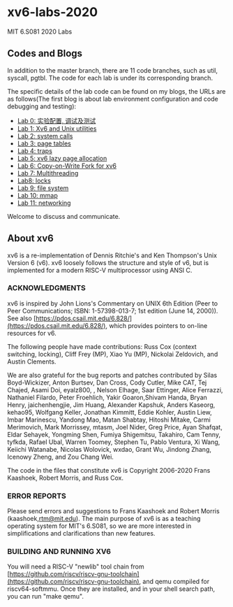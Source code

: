 # xv6-labs-2020
MIT 6.S081 2020 Labs
## Codes and Blogs
In addition to the master branch, there are 11 code branches, such as util, syscall, pgtbl. The code for each lab is under its corresponding branch.
  
The specific details of the lab code can be found on my blogs, the URLs are as follows(The first blog is about lab environment configuration and code debugging and testing):
* [Lab 0: 实验配置, 调试及测试](https://blog.csdn.net/LostUnravel/article/details/120397168)
* [Lab 1: Xv6 and Unix utilities](https://blog.csdn.net/LostUnravel/article/details/120397205)
* [Lab 2: system calls](https://blog.csdn.net/LostUnravel/article/details/121319645)
* [Lab 3: page tables](https://blog.csdn.net/LostUnravel/article/details/121340933)
* [Lab 4: traps](https://blog.csdn.net/LostUnravel/article/details/121341055)
* [Lab 5: xv6 lazy page allocation](https://blog.csdn.net/LostUnravel/article/details/121418421)
* [Lab 6: Copy-on-Write Fork for xv6](https://blog.csdn.net/LostUnravel/article/details/121418548)
* [Lab 7: Multithreading](https://blog.csdn.net/LostUnravel/article/details/121430791)
* [Lab8: locks](https://blog.csdn.net/LostUnravel/article/details/121430900)
* [Lab 9: file system](https://blog.csdn.net/LostUnravel/article/details/121431163)
* [Lab 10: mmap](https://blog.csdn.net/LostUnravel/article/details/121437327)
* [Lab 11: networking](https://blog.csdn.net/LostUnravel/article/details/121437373)

Welcome to discuss and communicate.

## About xv6
xv6 is a re-implementation of Dennis Ritchie's and Ken Thompson's Unix Version 6 (v6).  xv6 loosely follows the structure and style of v6, but is implemented for a modern RISC-V multiprocessor using ANSI C.

### ACKNOWLEDGMENTS

xv6 is inspired by John Lions's Commentary on UNIX 6th Edition (Peer to Peer Communications; ISBN: 1-57398-013-7; 1st edition (June 14, 2000)). See also [https://pdos.csail.mit.edu/6.828/](https://pdos.csail.mit.edu/6.828/), which provides pointers to on-line resources for v6.

The following people have made contributions: Russ Cox (context switching, locking), Cliff Frey (MP), Xiao Yu (MP), Nickolai Zeldovich, and Austin Clements.

We are also grateful for the bug reports and patches contributed by Silas Boyd-Wickizer, Anton Burtsev, Dan Cross, Cody Cutler, Mike CAT, Tej Chajed, Asami Doi, eyalz800, , Nelson Elhage, Saar Ettinger, Alice Ferrazzi, Nathaniel Filardo, Peter Froehlich, Yakir Goaron,Shivam Handa, Bryan Henry, jaichenhengjie, Jim Huang, Alexander Kapshuk, Anders Kaseorg, kehao95, Wolfgang Keller, Jonathan Kimmitt, Eddie Kohler, Austin Liew, Imbar Marinescu, Yandong Mao, Matan Shabtay, Hitoshi Mitake, Carmi Merimovich, Mark Morrissey, mtasm, Joel Nider, Greg Price, Ayan Shafqat, Eldar Sehayek, Yongming Shen, Fumiya Shigemitsu, Takahiro, Cam Tenny, tyfkda, Rafael Ubal, Warren Toomey, Stephen Tu, Pablo Ventura, Xi Wang, Keiichi Watanabe, Nicolas Wolovick, wxdao, Grant Wu, Jindong Zhang, Icenowy Zheng, and Zou Chang Wei.

The code in the files that constitute xv6 is Copyright 2006-2020 Frans Kaashoek, Robert Morris, and Russ Cox.

### ERROR REPORTS

Please send errors and suggestions to Frans Kaashoek and Robert Morris (kaashoek,rtm@mit.edu). The main purpose of xv6 is as a teaching operating system for MIT's 6.S081, so we are more interested in simplifications and clarifications than new features.

### BUILDING AND RUNNING XV6

You will need a RISC-V "newlib" tool chain from [https://github.com/riscv/riscv-gnu-toolchain](https://github.com/riscv/riscv-gnu-toolchain), and qemu compiled for riscv64-softmmu. Once they are installed, and in your shell search path, you can run "make qemu".